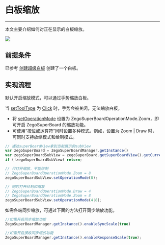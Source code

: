 # 白板缩放


- - -

本文主要介绍如何对正在显示的白板缩放。

<Frame width="512" height="auto" caption=""><img src="https://doc-media.zego.im/sdk-doc/Pics/WhiteboardView/zoom.gif" /></Frame>

## 前提条件

已参考 [创建超级白板](/super-board-rn/quick-start/create-white-board) 创建了一个白板。

## 实现流程

默认开启缩放模式，可以通过手势缩放白板。

<Note title="说明">

当 [setToolType](https://doc-zh.zego.im/article/api?doc=superboard_API~javascript_react-native~class~ZegoSuperBoardManager#set-tool-type) 为 [Click](https://doc-zh.zego.im/article/api?doc=superboard_API~javascript_react-native~enum~ZegoSuperBoardTool#click) 时，手势会被关闭，无法缩放白板。
</Note>

- 将 [setOperationMode](https://doc-zh.zego.im/article/api?doc=superboard_API~javascript_react-native~class~ZegoSuperBoardSubView#set-operation-mode) 设置为 ZegoSuperBoardOperationMode.Zoom，即可开启 ZegoSuperBoard 的缩放功能。
- 可使用“按位或运算符”同时设置多种模式。例如，设置为 Zoom | Draw 时，可同时支持放缩模式和绘制模式。

```javascript
// 通过superBoardView拿到当前展示的subView
var zegoSuperBoard = ZegoSuperBoardManager.getInstance()
var zegoSuperBoardSubView = zegoSuperBoard.getSuperBoardView().getCurrentSuperBoardSubView();
if (!zegoSuperBoardSubView) return;

// 只打开缩放，不能绘制
// ZegoSuperBoardOperationMode.Zoom = 8
zegoSuperBoardSubView.setOperationMode(8);

// 同时打开绘制和缩放
// ZegoSuperBoardOperationMode.Draw = 4
// ZegoSuperBoardOperationMode.Zoom = 8
zegoSuperBoardSubView.setOperationMode(4|8);
```

如需各端同步缩放，可通过下面的方法打开同步缩放功能。

```javascript
//如需开启同步缩放功能
ZegoSuperBoardManager.getInstance().enableSyncScale(true)

//如需开启接收同步缩放功能
ZegoSuperBoardManager.getInstance().enableResponseScale(true);

```
